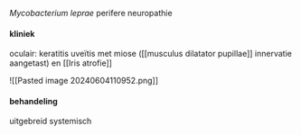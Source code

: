 *Mycobacterium leprae*
perifere neuropathie

#### kliniek
oculair:
keratitis
uveïtis met miose ([[musculus dilatator pupillae]] innervatie aangetast) en [[Iris atrofie]]

![[Pasted image 20240604110952.png]]

#### behandeling
uitgebreid systemisch